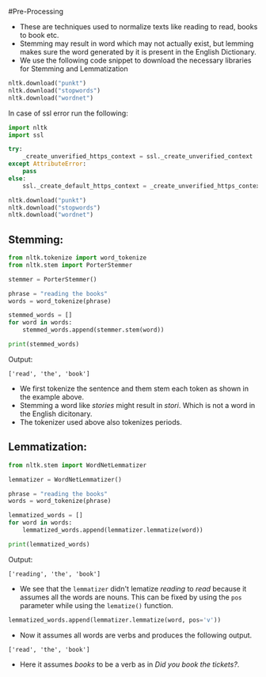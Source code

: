 #Pre-Processing 
- These are techniques used to normalize texts like reading to read, books to book etc.
- Stemming may result in word which may not actually exist, but lemming makes sure the word generated by it is present in the English Dictionary.
- We use the following code snippet to download the necessary libraries for Stemming and Lemmatization
```python
nltk.download("punkt")
nltk.download("stopwords")
nltk.download("wordnet")
```
In case of ssl error run the following:
```python
import nltk
import ssl

try:
    _create_unverified_https_context = ssl._create_unverified_context
except AttributeError:
    pass
else:
    ssl._create_default_https_context = _create_unverified_https_context

nltk.download("punkt")
nltk.download("stopwords")
nltk.download("wordnet")
```
## Stemming:
```python
from nltk.tokenize import word_tokenize
from nltk.stem import PorterStemmer

stemmer = PorterStemmer()

phrase = "reading the books"
words = word_tokenize(phrase)

stemmed_words = []
for word in words:
    stemmed_words.append(stemmer.stem(word))

print(stemmed_words)
```
Output:
```
['read', 'the', 'book']
```
- We first tokenize the sentence and them stem each token as shown in the example above.
- Stemming a word like _stories_ might result in _stori_. Which is not a word in the English dicitonary.
- The tokenizer used above also tokenizes periods.
## Lemmatization:
```python
from nltk.stem import WordNetLemmatizer

lemmatizer = WordNetLemmatizer()

phrase = "reading the books"
words = word_tokenize(phrase)

lemmatized_words = []
for word in words:
    lemmatized_words.append(lemmatizer.lemmatize(word))

print(lemmatized_words)
```
Output:
```
['reading', 'the', 'book']
```
- We see that the `lemmatizer` didn't lematize _reading_ to _read_ because it assumes all the words are nouns. This can be fixed by using the `pos` parameter while using the `lematize()` function.
```python
lemmatized_words.append(lemmatizer.lemmatize(word, pos='v'))
```
- Now it assumes all words are verbs and produces the following output.
```
['read', 'the', 'book']
```
- Here it assumes _books_ to be a verb as in _Did you book the tickets?_.